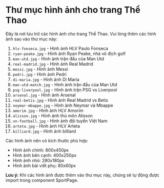 # Thư mục hình ảnh cho trang Thể Thao

Đây là nơi lưu trữ các hình ảnh cho trang Thể Thao. Vui lòng thêm các hình ảnh sau vào thư mục này:

1. `hlv-fonseca.jpg` - Hình ảnh HLV Paulo Fonseca
2. `ryan-peake.jpg` - Hình ảnh Ryan Peake, nhà vô địch golf
3. `man-utd.jpg` - Hình ảnh trận đấu của Man Utd
4. `real-madrid.jpg` - Hình ảnh Real Madrid
5. `messi.jpg` - Hình ảnh Messi
6. `pedri.jpg` - Hình ảnh Pedri
7. `di-maria.jpg` - Hình ảnh Di Maria
8. `man-utd-match.jpg` - Hình ảnh trận đấu của Man Utd
9. `psg-liverpool.jpg` - Hình ảnh trận PSG vs Liverpool
10. `arsenal.jpg` - Hình ảnh Arsenal
11. `real-betis.jpg` - Hình ảnh Real Madrid vs Betis
12. `neymar-mbappe.jpg` - Hình ảnh Neymar và Mbappe
13. `amorim.jpg` - Hình ảnh HLV Amorim
14. `alisson.jpg` - Hình ảnh thủ môn Alisson
15. `vn-football.jpg` - Hình ảnh đội tuyển Việt Nam
16. `arteta.jpg` - Hình ảnh HLV Arteta
17. `billiard.jpg` - Hình ảnh billiard

Các hình ảnh nên có kích thước phù hợp:
- Hình ảnh chính: 800x450px
- Hình ảnh bên cạnh: 400x250px
- Hình ảnh nhỏ: 280x180px
- Hình ảnh bài viết phụ: 80x60px

**Lưu ý:** Khi các hình ảnh được thêm vào thư mục này, chúng sẽ tự động được import trong component SportPage. 
